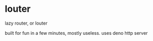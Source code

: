 # louter
lazy router, or louter

built for fun in a few minutes, mostly useless.
uses deno http server